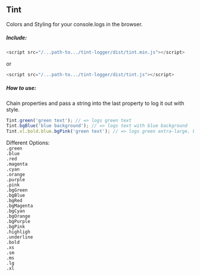 ## **Tint**
Colors and Styling for your console.logs in the browser.


##### Include:
```javascript
<script src="/...path-to.../tint-logger/dist/tint.min.js"></script>
```
or

```javascript
<script src="/...path-to.../tint-logger/dist/tint.js"></script>
```


##### How to use:
Chain properties and pass a string into the last property to log it out with style.

```javascript
Tint.green('green text'); // => logs green text
Tint.bgBlue('blue background'); // => logs text with blue background
Tint.xl.bold.blue.bgPink('green text'); // => logs green extra-large, bold, blue text with pink background
```

Different Options:   
`.green`  
`.blue`  
`.red`  
`.magenta`  
`.cyan`  
`.orange`  
`.purple`  
`.pink`  
`.bgGreen`  
`.bgBlue`  
`.bgRed`  
`.bgMagenta`  
`.bgCyan`  
`.bgOrange`  
`.bgPurple`  
`.bgPink`  
`.highligh`  
`.underline`  
`.bold`  
`.xs`  
`.sm`  
`.ms`  
`.lg`  
`.xl`  
